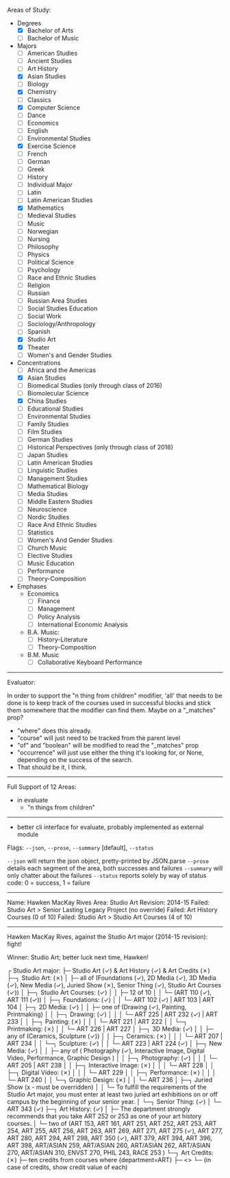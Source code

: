 Areas of Study:

- Degrees
    - [x] Bachelor of Arts
    - [ ] Bachelor of Music
- Majors
    - [ ] American Studies
    - [ ] Ancient Studies
    - [ ] Art History
    - [x] Asian Studies
    - [ ] Biology
    - [x] Chemistry
    - [ ] Classics
    - [x] Computer Science
    - [ ] Dance
    - [ ] Economics
    - [ ] English
    - [ ] Environmental Studies
    - [x] Exercise Science
    - [ ] French
    - [ ] German
    - [ ] Greek
    - [ ] History
    - [ ] Individual Major
    - [ ] Latin
    - [ ] Latin American Studies
    - [x] Mathematics
    - [ ] Medieval Studies
    - [ ] Music
    - [ ] Norwegian
    - [ ] Nursing
    - [ ] Philosophy
    - [ ] Physics
    - [ ] Political Science
    - [ ] Psychology
    - [ ] Race and Ethnic Studies
    - [ ] Religion
    - [ ] Russian
    - [ ] Russian Area Studies
    - [ ] Social Studies Education
    - [ ] Social Work
    - [ ] Sociology/Anthropology
    - [ ] Spanish
    - [x] Studio Art
    - [x] Theater
    - [ ] Women's and Gender Studies
- Concentrations
    - [ ] Africa and the Americas
    - [x] Asian Studies
    - [ ] Biomedical Studies (only through class of 2016)
    - [ ] Biomolecular Science
    - [x] China Studies
    - [ ] Educational Studies
    - [ ] Environmental Studies
    - [ ] Family Studies
    - [ ] Film Studies
    - [ ] German Studies
    - [ ] Historical Perspectives (only through class of 2016)
    - [ ] Japan Studies
    - [ ] Latin American Studies
    - [ ] Linguistic Studies
    - [ ] Management Studies
    - [ ] Mathematical Biology
    - [ ] Media Studies
    - [ ] Middle Eastern Studies
    - [ ] Neuroscience
    - [ ] Nordic Studies
    - [ ] Race And Ethnic Studies
    - [ ] Statistics
    - [ ] Women's And Gender Studies
    - [ ] Church Music
    - [ ] Elective Studies
    - [ ] Music Education
    - [ ] Performance
    - [ ] Theory-Composition
- Emphases
    - Economics
        - [ ] Finance
        - [ ] Management
        - [ ] Policy Analysis
        - [ ] International Economic Analysis
    - B.A. Music:
        - [ ] History-Literature
        - [ ] Theory-Composition
    - B.M. Music
        - [ ] Collaborative Keyboard Performance

-----

Evaluator:

In order to support the "n thing from children" modifier, 'all' that needs to
be done is to keep track of the courses used in successful blocks and stick
them somewhere that the modifier can find them. Maybe on a "_matches" prop?

- "where" does this already.
- "course" will just need to be tracked from the parent level
- "of" and "boolean" will be modified to read the "_matches" prop
- "occurrence" will just use either the thing it's looking for, or None,
    depending on the success of the search.
- That should be it, I think.

-----

Full Support of 12 Areas:
- in evaluate
  - "n things from children"

-----

- better cli interface for evaluate, probably implemented as external module

Flags: `--json`, `--prose`, `--summary` [default], `--status`

`--json` will return the json object, pretty-printed by JSON.parse
`--prose` details each segment of the area, both successes and failures
`--summary` will only chatter about the failures
`--status` reports solely by way of status code: 0 = success, 1 = failure

-----

Name: Hawken MacKay Rives
Area: Studio Art
Revision: 2014-15
Failed: Studio Art > Senior Lasting Legacy Project (no override)
Failed: Art History Courses (0 of 10)
Failed: Studio Art > Studio Art Courses (4 of 10)

-----

Hawken MacKay Rives, against the Studio Art major (2014-15 revision): fight!

Winner: Studio Art; better luck next time, Hawken!

┌ Studio Art major:
├─ Studio Art (✓) & Art History (✓) & Art Credits (✗)
├─┐ Studio Art: (✗)
│ ├─ all of (Foundations (✓), 2D Media (✓), 3D Media (✓), New Media (✓), Juried Show (✗), Senior Thing (✓), Studio Art Courses (✓))
│ ├─┐ Studio Art Courses: (✓)
│ │ ├─ 12 of 10
│ │ └─ (ART 110 (✓), ART 111 (✓))
│ ├─┐ Foundations: (✓)
│ │ └─ ART 102 (✓) | ART 103 | ART 104
│ ├─┐ 2D Media: (✓)
│ │ ├─ one of (Drawing (✓), Painting, Printmaking)
│ │ ├─┐ Drawing: (✓)
│ │ │ └─ ART 225 | ART 232 (✓) | ART 233
│ │ ├─┐ Painting: (✗)
│ │ │ └─ ART 221 | ART 222
│ │ └─┐ Printmaking: (✗)
│ │   └─ ART 226 | ART 227
│ ├─┐ 3D Media: (✓)
│ │ ├─ any of (Ceramics, Sculpture (✓))
│ │ ├─┐ Ceramics: (✗)
│ │ │ └─ ART 207 | ART 234
│ │ └─┐ Sculpture: (✓)
│ │   └─ ART 223 | ART 224 (✓)
│ ├─┐ New Media: (✓)
│ │ ├─ any of ( Photography (✓), Interactive Image, Digital Video, Performance, Graphic Design )
│ │ ├─┐ Photography: (✓)
│ │ │ └─ ART 205 | ART 238
│ │ ├─┐ Interactive Image: (✗)
│ │ │ └─ ART 228
│ │ ├─┐ Digital Video: (✗)
│ │ │ └─ ART 229
│ │ ├─┐ Performance: (✗)
│ │ │ └─ ART 240
│ │ └─┐ Graphic Design: (✗)
│ │   └─ ART 236
│ ├─┐ Juried Show (x - must be overridden)
│ │ └─ To fulfill the requirements of the Studio Art major, you must enter at least two juried art exhibitions on or off campus by the beginning of your senior year.
│ └─┐ Senior Thing: (✓)
│   └─ ART 343 (✓)
├─┐ Art History: (✓)
│ ├─ The department strongly recommends that you take ART 252 or 253 as one of your art history courses.
│ └─ two of (ART 153, ART 161, ART 251, ART 252, ART 253, ART 254, ART 255, ART 256, ART 263, ART 269, ART 271, ART 275 (✓), ART 277, ART 280, ART 294, ART 298, ART 350 (✓), ART 379, ART 394, ART 396, ART 398, ART/ASIAN 259, ART/ASIAN 260, ART/ASIAN 262, ART/ASIAN 270, ART/ASIAN 310, ENVST 270, PHIL 243, RACE 253 )
└─┐ Art Credits: (✗)
  ├─ ten credits from courses where {department=ART}
  ├─ <<list matches here>>
  └─ (in case of credits, show credit value of each)

